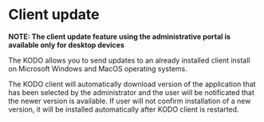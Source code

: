 # Client update

**NOTE: The client update feature using the administrative portal is available only for desktop devices**

The KODO allows you to send updates to an already installed client install on Microsoft Windows and MacOS operating systems.

The KODO client will automatically download version of the application that has been selected by the administrator and the user will be notificated that the newer version is available. If user will not confirm installation of a new version, it will be installed automatically after KODO client is restarted.

